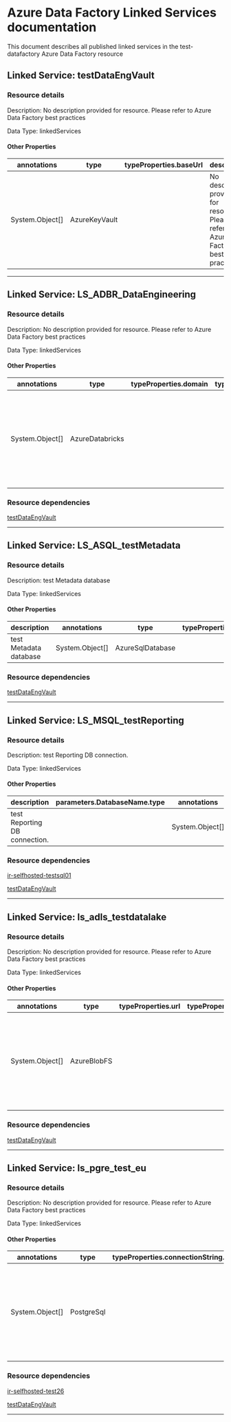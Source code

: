 # Azure Data Factory Linked Services documentation

This document describes all published linked services in the test-datafactory Azure Data Factory resource

## Linked Service: testDataEngVault

### Resource details

Description: No description provided for resource. Please refer to Azure Data Factory best practices

Data Type: linkedServices

#### Other Properties

annotations | type | typeProperties.baseUrl | description
----------- | ---- | ---------------------- | -----------
System.Object[] | AzureKeyVault |                        | No description provided for resource. Please refer to Azure Data Factory best practices

---

## Linked Service: LS_ADBR_DataEngineering

### Resource details

Description: No description provided for resource. Please refer to Azure Data Factory best practices

Data Type: linkedServices

#### Other Properties

annotations | type | typeProperties.domain | typeProperties.accessToken.type | typeProperties.accessToken.store.referenceName | typeProperties.accessToken.store.type | typeProperties.accessToken.secretName | typeProperties.existingClusterId | description
----------- | ---- | --------------------- | ------------------------------- | ---------------------------------------------- | ------------------------------------- | ------------------------------------- | -------------------------------- | -----------
System.Object[] | AzureDatabricks |                       |                                 |                                                |                                       |                                       |                                  | No description provided for resource. Please refer to Azure Data Factory best practices

### Resource dependencies

[testDataEngVault](linkedServices.md#testdataengvault)

---

## Linked Service: LS_ASQL_testMetadata

### Resource details

Description: test Metadata database 

Data Type: linkedServices

#### Other Properties

description | annotations | type | typeProperties.connectionString.type | typeProperties.connectionString.store.referenceName | typeProperties.connectionString.store.type | typeProperties.connectionString.secretName
----------- | ----------- | ---- | ------------------------------------ | --------------------------------------------------- | ------------------------------------------ | ------------------------------------------
test Metadata database  | System.Object[] | AzureSqlDatabase |                                      |                                                     |                                            |

### Resource dependencies

[testDataEngVault](linkedServices.md#testdataengvault)

---

## Linked Service: LS_MSQL_testReporting

### Resource details

Description: test Reporting DB connection.

Data Type: linkedServices

#### Other Properties

description | parameters.DatabaseName.type | annotations | type | typeProperties.connectionString | typeProperties.userName | typeProperties.password.type | typeProperties.password.store.referenceName | typeProperties.password.store.type | typeProperties.password.secretName | connectVia.referenceName | connectVia.type
----------- | ---------------------------- | ----------- | ---- | ------------------------------- | ----------------------- | ---------------------------- | ------------------------------------------- | ---------------------------------- | ---------------------------------- | ------------------------ | ---------------
test Reporting DB connection. |                              | System.Object[] | SqlServer |                                 |                         |                              |                                             |                                    |                                    |                          |

### Resource dependencies

[ir-selfhosted-testsql01](integrationRuntimes.md#ir-selfhosted-testsql01)

[testDataEngVault](linkedServices.md#testdataengvault)

---

## Linked Service: ls_adls_testdatalake

### Resource details

Description: No description provided for resource. Please refer to Azure Data Factory best practices

Data Type: linkedServices

#### Other Properties

annotations | type | typeProperties.url | typeProperties.accountKey.type | typeProperties.accountKey.store.referenceName | typeProperties.accountKey.store.type | typeProperties.accountKey.secretName | description
----------- | ---- | ------------------ | ------------------------------ | --------------------------------------------- | ------------------------------------ | ------------------------------------ | -----------
System.Object[] | AzureBlobFS |                    |                                |                                               |                                      |                                      | No description provided for resource. Please refer to Azure Data Factory best practices

### Resource dependencies

[testDataEngVault](linkedServices.md#testdataengvault)

---

## Linked Service: ls_pgre_test_eu

### Resource details

Description: No description provided for resource. Please refer to Azure Data Factory best practices

Data Type: linkedServices

#### Other Properties

annotations | type | typeProperties.connectionString.type | typeProperties.connectionString.store.referenceName | typeProperties.connectionString.store.type | typeProperties.connectionString.secretName | connectVia.referenceName | connectVia.type | description
----------- | ---- | ------------------------------------ | --------------------------------------------------- | ------------------------------------------ | ------------------------------------------ | ------------------------ | --------------- | -----------
System.Object[] | PostgreSql |                                      |                                                     |                                            |                                            |                          |                 | No description provided for resource. Please refer to Azure Data Factory best practices

### Resource dependencies

[ir-selfhosted-test26](integrationRuntimes.md#ir-selfhosted-test26)

[testDataEngVault](linkedServices.md#testdataengvault)

---
